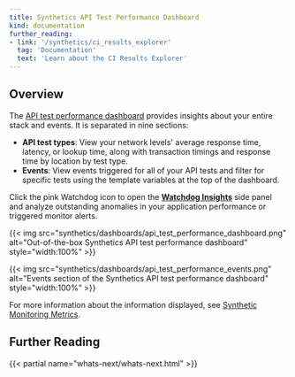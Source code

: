 ```yaml
---
title: Synthetics API Test Performance Dashboard
kind: documentation
further_reading:
- link: '/synthetics/ci_results_explorer'
  tag: 'Documentation'
  text: 'Learn about the CI Results Explorer'
---
```


## Overview

The [API test performance dashboard][1] provides insights about your entire stack and events. It is separated in nine sections:

- **API test types**: View your network levels' average response time, latency, or lookup time, along with transaction timings and response time by location by test type.
- **Events**: View events triggered for all of your API tests and filter for specific tests using the template variables at the top of the dashboard.

Click the pink Watchdog icon to open the [**Watchdog Insights**][2] side panel and analyze outstanding anomalies in your application performance or triggered monitor alerts.

{{< img src="synthetics/dashboards/api_test_performance_dashboard.png" alt="Out-of-the-box Synthetics API test performance dashboard" style="width:100%" >}}

{{< img src="synthetics/dashboards/api_test_performance_events.png" alt="Events section of the Synthetics API test performance dashboard" style="width:100%" >}}

For more information about the information displayed, see [Synthetic Monitoring Metrics][3].

## Further Reading

{{< partial name="whats-next/whats-next.html" >}}

[1]: https://app.datadoghq.com/dash/integration/30695/synthetics---api-test-performance
[2]: /watchdog/
[3]: /synthetics/metrics/
